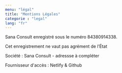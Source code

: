 ```yaml
---
menu: "légal"
title: "Mentions Légales"
categorie : "legal"
lang: "fr"
---
```

Sana Consult enregistré sous le numéro 84380914338. 

Cet enregistrement ne vaut pas agrément de l’État

Société : Sana Consult - adressse à compléter

Fournisseur d'accès : Netlify & Github

